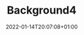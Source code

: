 ---
title: "Background4"
date: 2022-01-14T20:07:08+01:00
draft: false
imageLocation: ""
imageDescription: ""
imageAltDescription: ""
imageUserName: "https://unsplash.com/@davidmarcu"
imageFullName: "David Marcu"
imageUrl: "https://images.unsplash.com/photo-1471187153856-80ca1e625bed?ixlib=rb-4.0.3&ixid=M3wxMjA3fDB8MHxwaG90by1wYWdlfHx8fGVufDB8fHx8fA%3D%3D&auto=format&fit=crop&w=2374&q=80"
imageSize: "4288x2848"
imageOrigin: "https://unsplash.com/photos/u98xcJdeis4"

---